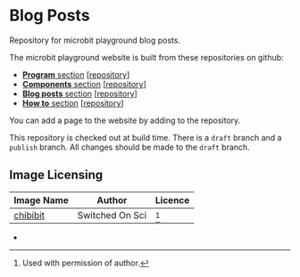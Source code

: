 # Blog Posts

Repository for microbit playground blog posts.

The microbit playground website is built from these repositories on github:

* [**Program** section](https://microbit-playground.co.uk/programs/) [[repository](https://github.com/microbit-playground/programs)]
* [**Components** section](https://microbit-playground.co.uk/components/) [[repository](https://github.com/microbit-playground/components)]
* [**Blog posts** section](https://microbit-playground.co.uk/blog/) [[repository](https://github.com/microbit-playground/blog-posts)]
* [**How to** section](https://microbit-playground.co.uk/howto/) [[repository](https://github.com/microbit-playground/programs)]

You can add a page to the website by adding to the repository.

This repository is checked out at build time. There is a `draft` branch and a `publish` branch. All changes should be made to the `draft` branch.

## Image Licensing

| Image Name    |  Author           |   Licence     |
|---------------|-------------------|---------------|
| [chibibit]    |  Switched On Sci  |   [^1]        |

[chibibit]: https://www.switch-science.com/catalog/2778/

* [^1]: Used with permission of author.
